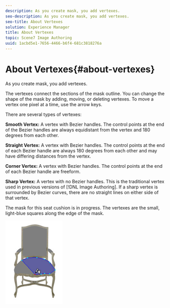 ```yaml
---
description: As you create mask, you add vertexes.
seo-description: As you create mask, you add vertexes.
seo-title: About Vertexes
solution: Experience Manager
title: About Vertexes
topic: Scene7 Image Authoring
uuid: 1acbd5e1-7656-4466-b6f4-681c3818276a
---
```


# About Vertexes{#about-vertexes}

As you create mask, you add vertexes.

The vertexes connect the sections of the mask outline. You can change the shape of the mask by adding, moving, or deleting vertexes. To move a vertex one pixel at a time, use the arrow keys.

There are several types of vertexes:

**Smooth Vertex:** A vertex with Bezier handles. The control points at the end of the Bezier handles are always equidistant from the vertex and 180 degrees from each other.

**Straight Vertex:** A vertex with Bezier handles. The control points at the end of each Bezier handle are always 180 degrees from each other and may have differing distances from the vertex.

**Corner Vertex:** A vertex with Bezier handles. The control points at the end of each Bezier handle are freeform.

**Sharp Vertex:** A vertex with no Bezier handles. This is the traditional vertex used in previous versions of [!DNL Image Authoring]. If a sharp vertex is surrounded by Bezier curves, there are no straight lines on either side of that vertex.

The mask for this seat cushion is in progress. The vertexes are the small, light-blue squares along the edge of the mask.

![](assets/mask_seat.png)

